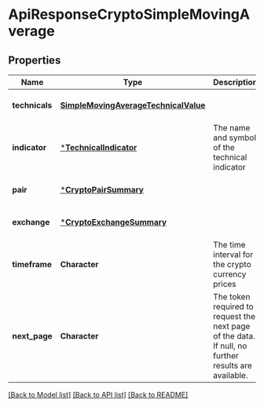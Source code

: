 # ApiResponseCryptoSimpleMovingAverage

## Properties
Name | Type | Description | Notes
------------ | ------------- | ------------- | -------------
**technicals** | [**SimpleMovingAverageTechnicalValue**](SimpleMovingAverageTechnicalValue.md) |  | [optional] [default to null]
**indicator** | [***TechnicalIndicator**](TechnicalIndicator.md) | The name and symbol of the technical indicator | [optional] [default to null]
**pair** | [***CryptoPairSummary**](CryptoPairSummary.md) |  | [optional] [default to null]
**exchange** | [***CryptoExchangeSummary**](CryptoExchangeSummary.md) |  | [optional] [default to null]
**timeframe** | **Character** | The time interval for the crypto currency prices | [optional] [default to null]
**next_page** | **Character** | The token required to request the next page of the data. If null, no further results are available. | [optional] [default to null]

[[Back to Model list]](../README.md#documentation-for-models) [[Back to API list]](../README.md#documentation-for-api-endpoints) [[Back to README]](../README.md)


